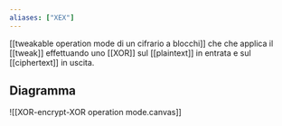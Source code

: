 ```yaml
---
aliases: ["XEX"]
---
```


[[tweakable operation mode di un cifrario a blocchi]] che che applica il [[tweak]] effettuando uno [[XOR]] sul [[plaintext]] in entrata e sul [[ciphertext]] in uscita.

## Diagramma

![[XOR-encrypt-XOR operation mode.canvas]]